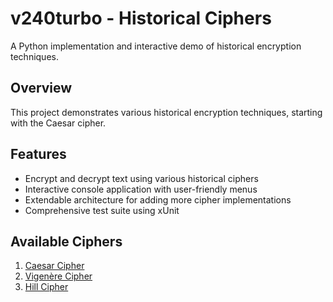 # v240turbo - Historical Ciphers

A Python implementation and interactive demo of historical encryption techniques.

## Overview

This project demonstrates various historical encryption techniques, starting with the Caesar cipher.

## Features

- Encrypt and decrypt text using various historical ciphers
- Interactive console application with user-friendly menus
- Extendable architecture for adding more cipher implementations
- Comprehensive test suite using xUnit

## Available Ciphers

1. [Caesar Cipher](./Caesar%20Cipher/README.md)
2. [Vigenère Cipher](./Vigenère%20Cipher/README.md)
3. [Hill Cipher](./Hill%20Cipher/README.md)
